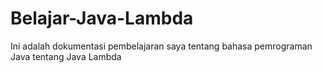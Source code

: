 # Belajar-Java-Lambda
Ini adalah dokumentasi pembelajaran saya tentang bahasa pemrograman Java tentang Java Lambda
